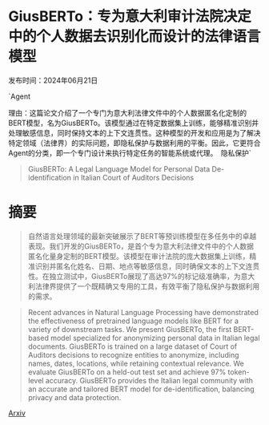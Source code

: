 # GiusBERTo：专为意大利审计法院决定中的个人数据去识别化而设计的法律语言模型

发布时间：2024年06月21日

`Agent

理由：这篇论文介绍了一个专门为意大利法律文件中的个人数据匿名化定制的BERT模型，名为GiusBERTo。该模型通过在特定数据集上训练，能够精准识别并处理敏感信息，同时保持文本的上下文连贯性。这种模型的开发和应用是为了解决特定领域（法律界）的实际问题，即隐私保护与数据利用的平衡。因此，它更符合Agent的分类，即一个专门设计来执行特定任务的智能系统或代理。` `隐私保护`

> GiusBERTo: A Legal Language Model for Personal Data De-identification in Italian Court of Auditors Decisions

# 摘要

> 自然语言处理领域的最新突破展示了BERT等预训练模型在多任务中的卓越表现。我们开发的GiusBERTo，是首个专为意大利法律文件中的个人数据匿名化量身定制的BERT模型。该模型在审计法院的庞大数据集上训练，精准识别并匿名化姓名、日期、地点等敏感信息，同时确保文本的上下文连贯性。在独立测试中，GiusBERTo展现了高达97%的标记级准确率，为意大利法律界提供了一个既精确又专用的工具，有效平衡了隐私保护与数据利用的需求。

> Recent advances in Natural Language Processing have demonstrated the effectiveness of pretrained language models like BERT for a variety of downstream tasks. We present GiusBERTo, the first BERT-based model specialized for anonymizing personal data in Italian legal documents. GiusBERTo is trained on a large dataset of Court of Auditors decisions to recognize entities to anonymize, including names, dates, locations, while retaining contextual relevance. We evaluate GiusBERTo on a held-out test set and achieve 97% token-level accuracy. GiusBERTo provides the Italian legal community with an accurate and tailored BERT model for de-identification, balancing privacy and data protection.

[Arxiv](https://arxiv.org/abs/2406.15032)